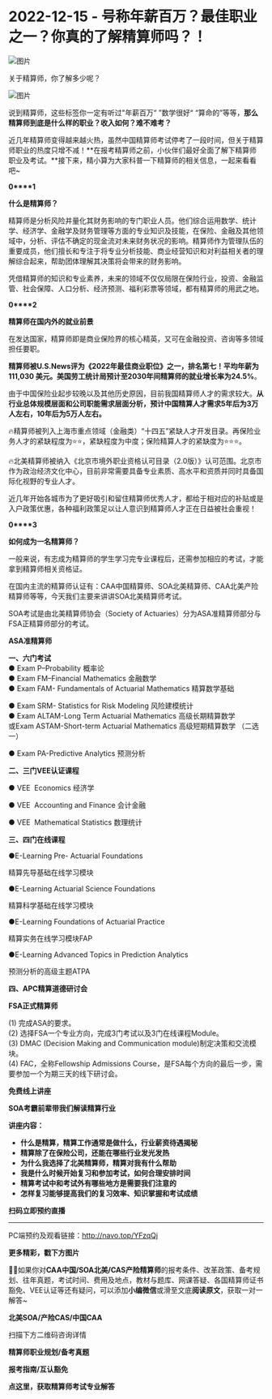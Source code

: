 # 2022-12-15 - 号称年薪百万？最佳职业之一？你真的了解精算师吗？！

![图片](https://mmbiz.qpic.cn/mmbiz_jpg/mK3FpI9af4kmVia3lpjibuzAeyI7hIRPohicnpZ6QiaYr9Pzibr3BNwyuXQhTbKuU54kgfib9L2IP6HpzyBejsTUqjibg/640?wx_fmt=jpeg&tp=webp&wxfrom=5&wx_lazy=1)

关于精算师，你了解多少呢？

![图片](https://mmbiz.qpic.cn/mmbiz_png/mK3FpI9af4kmVia3lpjibuzAeyI7hIRPohTID5nzibDQMyuCrSKOdygam4zn4YnffKb9Myyf6brnjic1hicNUzqcVCA/640?wx_fmt=png&tp=webp&wxfrom=5&wx_lazy=1)

说到精算师，这些标签你一定有听过"年薪百万“ ”数学很好“ “算命的”等等，**那么精算师到底是什么样的职业？收入如何？难不难考？**

近几年精算师变得越来越火热，虽然中国精算师考试停考了一段时间，但关于精算师职业的热度只增不减！**在报考精算师之前，小伙伴们最好全面了解下精算师职业及考试。**接下来，精小算为大家科普一下精算师的相关信息，一起来看看吧~

**0****1**

**什么是精算师？**

精算师是分析风险并量化其财务影响的专门职业人员。他们综合运用数学、统计学、经济学、金融学及财务管理等方面的专业知识及技能，在保险、金融及其他领域中，分析、评估不确定的现金流对未来财务状况的影响。精算师作为管理队伍的重要成员，他们擅长和专注于将专业分析技能、商业经营知识和对利益相关者的理解综合起来，帮助团体理解其决策将会带来的财务影响。

凭借精算师的知识和专业素养，未来的领域不仅仅局限在保险行业，投资、金融监管、社会保障、人口分析、经济预测、福利彩票等领域，都有精算师的用武之地。

**0****2**

**精算师在国内外的就业前景**

在发达国家，精算师即是商业保险界的核心精英，又可在金融投资、咨询等多领域担任要职。

**精算师被U.S.News评为《2022年最佳商业职位》之一，排名第七！**平均年薪为111,030 美元。美国劳工统计局预计至2030年间精算师的就业增长率为**24.5%**。


由于中国保险业起步较晚以及其他历史原因，目前我国精算师人才的需求较大。**从行业总体规模层面和公司职能需求层面分析，预计中国精算人才需求5年后为3万人左右，10年后为5万人左右。**

🔥精算师被列入上海市重点领域（金融类）“十四五”紧缺人才开发目录。再保险业务人才的紧缺程度为⭐⭐，紧缺程度为中度；保险精算人才的紧缺度为⭐⭐⭐。


🔥北美精算师被纳入《北京市境外职业资格认可目录（2.0版）》认可范围。北京市作为政治经济文化中心，目前非常需要具备专业素质、高水平和资质并同时具备国际化视野的专业人才。


近几年开始各城市为了更好吸引和留住精算师优秀人才，都给于相对应的补贴或是入户政策优惠，各种福利政策足以让人意识到精算师人才正在日益被社会重视！

**0****3**

**如何成为一名精算师？**

一般来说，有志成为精算师的学生学习完专业课程后，还需参加相应的考试，才能拿到精算师相关资格证。

在国内主流的精算师认证有：CAA中国精算师、SOA北美精算师、CAA北美产险精算师等等，今天我们主要来讲讲SOA北美精算师考试。

SOA考试是由北美精算师协会（Society of Actuaries）分为ASA准精算师部分与FSA正精算师部分的考试。


**ASA准精算师**

**一、六门考试**  
● Exam P–Probability 概率论  
● Exam FM–Financial Mathematics 金融数学  
● Exam FAM- Fundamentals of Actuarial Mathematics 精算数学基础

● Exam SRM- Statistics for Risk Modeling 风险建模统计  
● Exam ALTAM-Long Term Actuarial Mathematics 高级长期精算数学  
或Exam ASTAM-Short-term Actuarial Mathematics 高级短期精算数学 （二选一）

● Exam PA-Predictive Analytics 预测分析

**二、三门VEE认证课程**

● VEE  Economics 经济学

● VEE  Accounting and Finance 会计金融

● VEE  Mathematical Statistics 数理统计

**三、四门在线课程**

●E-Learning Pre- Actuarial Foundations 

精算先导基础在线学习模块

●E-Learning Actuarial Science Foundations 

精算科学基础在线学习模块

●E-Learning Foundations of Actuarial Practice 

精算实务在线学习模块FAP

●E-Learning Advanced Topics in Prediction Analytics 

预测分析的高级主题ATPA

**四、APC精算道德研讨会**


**FSA正式精算师**

(1) 完成ASA的要求。  
(2) 选择FSA一个专业方向，完成3门考试以及3门在线课程Module。  
(3) DMAC (Decision Making and Communication module)制定决策和交流模块。  
(4) FAC，全称Fellowship Admissions Course，是FSA每个方向的最后一步，需要参加一个为期三天的线下研讨会。

**免费线上讲座**

**SOA考霸前辈带我们解读精算行业**

**讲座内容：**

* **什么是精算，精算工作通常是做什么，行业薪资待遇揭秘**
* **精算除了在保险公司，还能在哪些行业发光发热**
* **为什么我选择了北美精算师，精算对我有什么帮助**
* **我是什么时候开始复习和参加考试，如何合理安排时间**
* **精算考试中和考试外有哪些地方是需要我们注意的**
* **怎样复习能够提高我们的复习效率、知识掌握和考试成绩**

**扫码立即预约直播**

****


PC端预约及观看链接：http://navo.top/YFzqQj

**更多精彩，戳下方图片**



[](http://mp.weixin.qq.com/s?__biz=Mzg5ODgxNDE0NQ==&mid=2247487955&idx=1&sn=4cd64dbe9b2ed7a555f78b31464a987b&chksm=c05d887df72a016ba99af58538df3fcffe85c27d0de302cdbafe776b98794878482e6edccbe8&scene=21#wechat_redirect)

[](http://mp.weixin.qq.com/s?__biz=Mzg5ODgxNDE0NQ==&mid=2247488824&idx=1&sn=adb6ccdf833a908a57cc3b1fe60cea58&chksm=c05d8c96f72a0580c652da9466ff9884ae380135faef799c58b908b356d6712b56287100ea41&scene=21#wechat_redirect)

[](http://mp.weixin.qq.com/s?__biz=Mzg5ODgxNDE0NQ==&mid=2247488785&idx=1&sn=9c4973f67fd0347a0f0f48f71ad1bb3c&chksm=c05d8cbff72a05a93f2b6d814c18b3328d8715f7c91fe024c32d8ece80f1b0a7e1366634cc52&scene=21#wechat_redirect)

[](http://mp.weixin.qq.com/s?__biz=Mzg5ODgxNDE0NQ==&mid=2247485880&idx=1&sn=0ba2bf0e4451dec32a929e06b118121c&chksm=c05d9016f72a1900fe9894195b322250dec7c7456ca30c5cce94ae6819d30bc65094e2e2719d&scene=21#wechat_redirect)

[](http://mp.weixin.qq.com/s?__biz=Mzg5ODgxNDE0NQ==&mid=2247483716&idx=1&sn=e1df2885756e4f4a72d0567ffa4690bb&chksm=c05d98eaf72a11fca6a29c8eb62754a0b92898373d1de868332308fafe026d4c456fc0f4653f&scene=21#wechat_redirect)

[](http://mp.weixin.qq.com/s?__biz=Mzg5ODgxNDE0NQ==&mid=2247484036&idx=1&sn=9bfce993ba0c830ec1e4b39b6716dd12&chksm=c05d9b2af72a123ccbaf001cc3fc565750743273fa0647a136e7593c7e21d55402af0fed5006&scene=21#wechat_redirect)

[](http://mp.weixin.qq.com/s?__biz=Mzg5ODgxNDE0NQ==&mid=2247484305&idx=1&sn=faae400b6a109a99b390d9cf3b2e4c29&chksm=c05d9a3ff72a1329c36d211fdd502501b728c1692d079cf95ee41fd0269002f7c72cffff1ad0&scene=21#wechat_redirect)


**💁‍♀️**如果你对**CAA中国/SOA北美/CAS产险精算师**的报考条件、改革政策、备考规划、往年真题，考试时间、费用及地点，教材与题库、网课答疑、各国精算师证书豁免、VEE认证等还有疑问，可以添加**小编微信**或滑至文底**阅读原文**，获取一对一解答~

**北美SOA/产险CAS/中国CAA**

扫描下方二维码咨询详情


**精算师职业规划/备考真题**

**报考指南/互认豁免**


**点这里，获取精算师考试专业解答**
